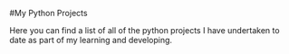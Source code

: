 #My Python Projects

Here you can find a list of all of the python projects I have undertaken to date as part of my learning and developing.
